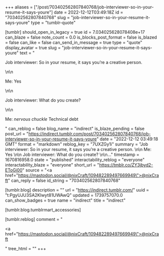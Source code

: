 +++
aliases = ["/post/703402562807840768/job-interviewer-so-in-your-resume-it-says-youre"]
date = 2022-12-12T03:49:18Z
id = "703402562807840768"
slug = "job-interviewer-so-in-your-resume-it-says-youre"
type = "tumblr-quote"

[tumblr]
should_open_in_legacy = true
id = 7.034025628078408e+17
can_blaze = false
note_count = 0.0
is_blocks_post_format = false
is_blazed = false
can_like = false
can_send_in_message = true
type = "quote"
display_avatar = true
slug = "job-interviewer-so-in-your-resume-it-says-youre"
text = "<p>Job interviewer: So in your resume, it says you’re a creative person.  </p>\n\n<p>Me: Yes  </p>\n\n<p>Job interviewer: What do you create?  </p>\n\n<p>Me: *nervous chuckle* Technical debt</p>"
can_reblog = false
blog_name = "indirect"
is_blaze_pending = false
post_url = "https://indirect.tumblr.com/post/703402562807840768/job-interviewer-so-in-your-resume-it-says-youre"
date = "2022-12-12 03:49:18 GMT"
format = "markdown"
reblog_key = "7UXZGy1i"
summary = "Job interviewer: So in your resume, it says you’re a creative person.  \n\n Me: Yes  \n\n Job interviewer: What do you create?  \n\n..."
timestamp = 1670816958.0
state = "published"
interactability_reblog = "everyone"
interactability_blaze = "everyone"
short_url = "https://tmblr.co/ZY3jbyd2-EToGi00"
source = "<a href=\"https://mastodon.social/@nixCraft/109482289497669949\">@nixCraft</a>"
can_reply = false
id_string = "703402562807840768"

[tumblr.blog]
description = ""
url = "https://indirect.tumblr.com/"
uuid = "t:PgyUJU3SA2Klwyt81UWAwQ"
updated = 1739757070.0
can_show_badges = true
name = "indirect"
title = "indirect"

[tumblr.blog.tumblrmart_accessories]

[tumblr.reblog]
comment = "<p><a href=\"https://mastodon.social/@nixCraft/109482289497669949\">@nixCraft</a></p>"
tree_html = ""
+++
